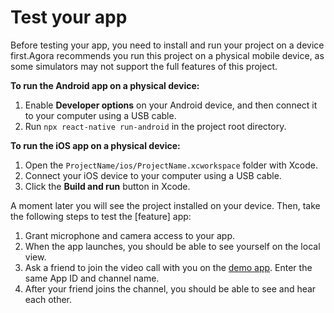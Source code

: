 # Test your app

Before testing your app, you need to install and run your project on a device first.Agora recommends you run this project on a physical mobile device, as some simulators may not support the full features of this project.

**To run the Android app on a physical device:**

1. Enable **Developer options** on your Android device, and then connect it to your computer using a USB cable.
2. Run `npx react-native run-android` in the project root directory.

**To run the iOS app on a physical device:**

1. Open the `ProjectName/ios/ProjectName.xcworkspace` folder with Xcode.
2. Connect your iOS device to your computer using a USB cable.
3. Click the **Build and run** button in Xcode.

A moment later you will see the project installed on your device. Then, take the following steps to test the [feature] app:

1. Grant microphone and camera access to your app.
2. When the app launches, you should be able to see yourself on the local view.
3. Ask a friend to join the video call with you on the [demo app](https://webdemo.agora.io/basicVideoCall/index.html). Enter the same App ID and channel name.
4. After your friend joins the channel, you should be able to see and hear each other.
